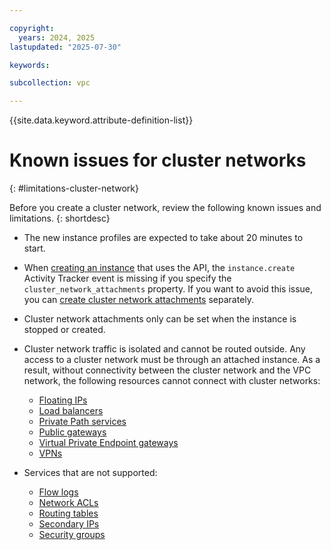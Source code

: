 ```yaml
---

copyright:
  years: 2024, 2025
lastupdated: "2025-07-30"

keywords:

subcollection: vpc

---
```


{{site.data.keyword.attribute-definition-list}}

# Known issues for cluster networks
{: #limitations-cluster-network}

Before you create a cluster network, review the following known issues and limitations.
{: shortdesc}

- The new instance profiles are expected to take about 20 minutes to start.
- When [creating an instance](/apidocs/vpc/latest#create-instance) that uses the API, the `instance.create` Activity Tracker event is missing if you specify the `cluster_network_attachments` property. If you want to avoid this issue, you can [create cluster network attachments](/apidocs/vpc/latest#create-cluster-network-attachment) separately.
- Cluster network attachments only can be set when the instance is stopped or created.
- Cluster network traffic is isolated and cannot be routed outside. Any access to a cluster network must be through an attached instance. As a result, without connectivity between the cluster network and the VPC network, the following resources cannot connect with cluster networks:
   - [Floating IPs](/docs/vpc?topic=vpc-fip-about&interface=ui)
   - [Load balancers](/docs/vpc?topic=vpc-nlb-vs-elb&interface=ui)
   - [Private Path services](/docs/vpc?topic=vpc-private-path-service-intro&interface=ui)
   - [Public gateways](/docs/vpc?topic=vpc-about-public-gateways&interface=ui)
   - [Virtual Private Endpoint gateways](/docs/vpc?topic=vpc-about-vpe&interface=ui)
   - [VPNs](/docs/vpc?topic=vpc-vpn-overview&interface=ui)

- Services that are not supported:
   * [Flow logs](/docs/vpc?topic=vpc-flow-logs&interface=ui)
   * [Network ACLs](/docs/vpc?topic=vpc-using-acls)
   * [Routing tables](/docs/vpc?topic=vpc-about-custom-routes)
   * [Secondary IPs](/docs/vpc?topic=vpc-vni-about-secondary-ip)
   * [Security groups](/docs/vpc?topic=vpc-using-security-groups)

